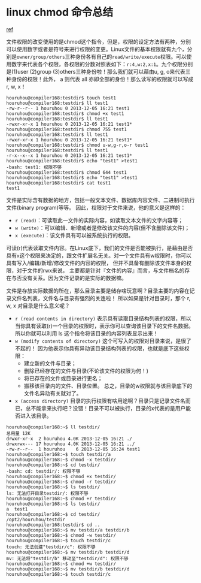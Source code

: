 linux chmod 命令总结
===================
[ref](http://vbird.dic.ksu.edu.tw/linux_basic/0210filepermission.php#chmod)

文件权限的改变使用的是chmod这个指令，但是，权限的设定方法有两种，分别可以使用数字或者是符号来进行权限的变更。Linux文件的基本权限就有九个，分别是``owner/group/others``三种身份各有自己的``read/write/execute``权限。可以使用数字来代表各个权限，各权限的分数对照表如下：``r:4,w:2,x:1``。九个权限分别是(1)user (2)group (3)others三种身份啦！那么我们就可以藉由u, g, o来代表三种身份的权限！此外， a 则代表 all 亦即全部的身份！那么读写的权限就可以写成r, w, x！

```shell
houruhou@compiler168:testdir$ touch test1
houruhou@compiler168:testdir$ ll test1
-rw-r--r-- 1 houruhou 0 2013-12-05 16:21 test1
houruhou@compiler168:testdir$ chmod +x test1
houruhou@compiler168:testdir$ ll test1
-rwxr-xr-x 1 houruhou 0 2013-12-05 16:21 test1*
houruhou@compiler168:testdir$ chmod 755 test1
houruhou@compiler168:testdir$ ll test1
-rwxr-xr-x 1 houruhou 0 2013-12-05 16:21 test1*
houruhou@compiler168:testdir$ chmod u-w,g-r,o-r test1
houruhou@compiler168:testdir$ ll test1
-r-x--x--x 1 houruhou 0 2013-12-05 16:21 test1*
houruhou@compiler168:testdir$ echo "test1" >test1
-bash: test1: 权限不够
houruhou@compiler168:testdir$ chmod 644 test1
houruhou@compiler168:testdir$ echo "test1" >test1
houruhou@compiler168:testdir$ cat test1
test1
```

文件是实际含有数据的地方，包括一般文本文件、数据库内容文件、二进制可执行文件(binary program)等等。 因此，权限对于文件来说，他的意义是这样的：
+ ``r (read)``：可读取此一文件的实际内容，如读取文本文件的文字内容等；
+ ``w (write)``：可以编辑、新增或者是修改该文件的内容(但不含删除该文件)；
+ ``x (execute)``：该文件具有可以被系统执行的权限。

可读(r)代表读取文件内容。在Linux底下，我们的文件是否能被执行，是藉由是否具有``x``这个权限来决定的，跟文件扩展名无关。对一个文件具有w权限时，你可以具有写入/编辑/新增/修改文件的内容的权限， 但并不具备有删除该文件本身的权限，对于文件的rwx来说， 主要都是针对『文件的内容』而言，与文件档名的存在与否没有关系。因为文件记录的是实际的数据嘛。

文件是存放实际数据的所在，那么目录主要是储存啥玩意啊？目录主要的内容在记录文件名列表，文件名与目录有强烈的关连啦！ 所以如果是针对目录时，那个 r, w, x 对目录是什么意义呢？
+ ``r (read contents in directory)`` 表示具有读取目录结构列表的权限，所以当你具有读取(r)一个目录的权限时，表示你可以查询该目录下的文件名数据。 所以你就可以利用 ls 这个指令将该目录的内容列表显示出来！
+ ``w (modify contents of directory)`` 这个可写入的权限对目录来说，是很了不起的！ 因为他表示你具有异动该目录结构列表的权限，也就是底下这些权限：
  + 建立新的文件与目录；
  + 删除已经存在的文件与目录(不论该文件的权限为何！)
  + 将已存在的文件或目录进行更名；
  + 搬移该目录内的文件、目录位置。
总之，目录的w权限就与该目录底下的文件名异动有关就对了。
+ ``x (access directory)`` 目录的执行权限有啥用途啊？目录只是记录文件名而已，总不能拿来执行吧？没错！目录不可以被执行，目录的x代表的是用户能否进入该目录。

```shell
houruhou@compiler168:~$ ll testdir/
总用量 12K
drwxr-xr-x  2 houruhou 4.0K 2013-12-05 16:21 ./
drwxrwx--- 17 houruhou 4.0K 2013-12-05 16:21 ../
-rw-r--r--  1 houruhou    6 2013-12-05 16:24 test1
houruhou@compiler168:~$ touch testdir/a
houruhou@compiler168:~$ chmod -x testdir/
houruhou@compiler168:~$ cd testdir/
-bash: cd: testdir/: 权限不够
houruhou@compiler168:~$ chmod +x testdir/
houruhou@compiler168:~$ chmod -r testdir/
houruhou@compiler168:~$ ls testdir/
ls: 无法打开目录testdir/: 权限不够
houruhou@compiler168:~$ chmod +r testdir/
houruhou@compiler168:~$ ls testdir/
a  test1
houruhou@compiler168:~$ cd testdir/
/opt2/houruhou/testdir
houruhou@compiler168:testdir$ cd ..
houruhou@compiler168:~$ mv testdir/a testdir/b
houruhou@compiler168:~$ chmod -w testdir/
houruhou@compiler168:~$ touch testdir/c
touch: 无法创建"testdir/c": 权限不够
houruhou@compiler168:~$ mv testdir/b testdir/d
mv: 无法将"testdir/b" 移动至"testdir/d": 权限不够
houruhou@compiler168:~$ chmod +w testdir/
houruhou@compiler168:~$ mv testdir/b testdir/d
houruhou@compiler168:~$ touch testdir/c
```
